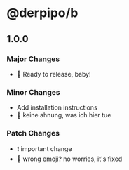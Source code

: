 # @derpipo/b

## 1.0.0

### Major Changes

- 🌱 Ready to release, baby!

### Minor Changes

- Add installation instructions
- 🤷 keine ahnung, was ich hier tue

### Patch Changes

- ❗️ important change
- 🥙 wrong emoji? no worries, it's fixed
